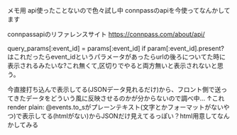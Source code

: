 メモ用
api使ったことないので色々試し中
connpassのapiを今使ってなんかしてます

connpassapiのリファレンスサイト
https://connpass.com/about/api/

query_params[:event_id] = params[:event_id] if param[:event_id].present?
はこれだったらevent_idというパラメータがあったらurlの後ろについてた時に表示されるみたいな?これ無くて,区切りでやると両方無いと表示されないと思う。

今直接打ち込んで表示してる(JSONデータ見れるだけ)から、フロント側で送ってきたデータをどういう風に反映させるのかが分からないので調べ中...
↑これrender plain: @events.to_sがプレーンテキスト(文字とかフォーマットがないやつ)で表示してる(htmlがない)からJSONだけ見えてるっぽい？html用意してなんかしてみる
        
